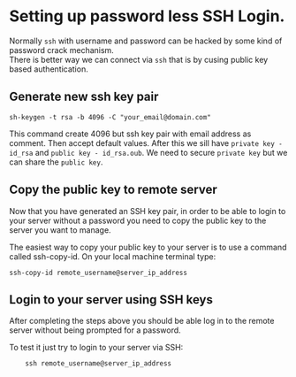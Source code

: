 
# Setting up password less SSH Login.


Normally `ssh` with username and password can be hacked by some kind of password crack mechanism.  
There is better way we can connect via `ssh` that is by cusing public key based authentication.


## Generate new ssh key pair

    sh-keygen -t rsa -b 4096 -C "your_email@domain.com"


This command create 4096 but ssh key pair with email address as comment. Then accept default values. 
After this we sill have `private key - id_rsa` and `public key - id_rsa.oub`. We need to secure `private key` 
but we can share the `public key`. 

## Copy the public key to remote server

Now that you have generated an SSH key pair, in order to be able to login to your server 
without a password you need to copy the public key to the server you want to manage.

The easiest way to copy your public key to your server is to use a command called ssh-copy-id.
On your local machine terminal type:

    ssh-copy-id remote_username@server_ip_address   


## Login to your server using SSH keys

After completing the steps above you should be able log in to the remote server without being prompted for a password.

To test it just try to login to your server via SSH:

        ssh remote_username@server_ip_address
        
       
